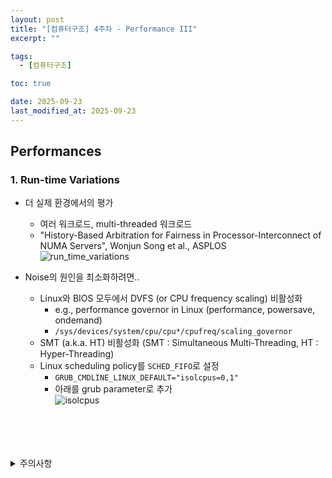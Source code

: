 ```yaml
---
layout: post
title: "[컴퓨터구조] 4주차 - Performance III"
excerpt: ""

tags:
  - [컴퓨터구조]

toc: true

date: 2025-09-23
last_modified_at: 2025-09-23
---
```

## Performances
### 1. Run-time Variations  
- 더 실제 환경에서의 평가
  - 여러 워크로드, multi-threaded 워크로드
  - "History-Based Arbitration for Fairness in Processor-Interconnect of NUMA Servers", Wonjun Song et al., ASPLOS  
  ![run_time_variations](TODO)  

- Noise의 원인을 최소화하려면..
  - Linux와 BIOS 모두에서 DVFS (or CPU frequency scaling) 비활성화  
    - e.g., performance governor in Linux (performance, powersave, ondemand)  
    - `/sys/devices/system/cpu/cpu*/cpufreq/scaling_governor`  
  - SMT (a.k.a. HT) 비활성화 (SMT : Simultaneous Multi-Threading, HT : Hyper-Threading)  
  - Linux scheduling policy를 `SCHED_FIFO`로 설정
    - `GRUB_CMDLINE_LINUX_DEFAULT="isolcpus=0,1"`
    - 아래를 grub parameter로 추가  
    ![isolcpus](TODO)  

<br>
<br>
<br>
<br>
<details>
<summary>주의사항</summary>
<div markdown="1">  

이 포스팅은 강원대학교 송원준 교수님의 컴퓨터구조 수업을 들으며 내용을 정리 한 것입니다.  
수업 내용에 대한 저작권은 교수님께 있으니,  
다른 곳으로의 무분별한 내용 복사를 자제해 주세요.  

</div>
</details>